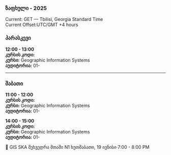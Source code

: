 ### ზაფხული - 2025
 Current: GET — Tbilisi, Georgia Standard Time <br>
 Current Offset:UTC/GMT +4 hours

### პარასკევი

**12:00 - 13:00**  
**კურსის კოდი:**   <br>
**კურსი:** Geographic Information Systems <br>
**აუდიტორია:** 01-

---

### შაბათი

**11:00 - 12:00**  
**კურსის კოდი:**    <br>
**კურსი:** Geographic Information Systems <br>
**აუდიტორია:** 01-


**14:00 - 15:00**  
**კურსის კოდი:** <br>
**კურსი:** Geographic Information Systems <br>
**აუდიტორია:** 01-

🐝 GIS SKA შეხვედრა მთაში N1
ხუთშაბათი, 19 ივნისი⋅7:00 - 8:00 PM